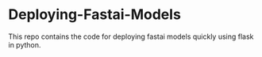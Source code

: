 # Deploying-Fastai-Models
This repo contains the code for deploying fastai models quickly using flask in python.
